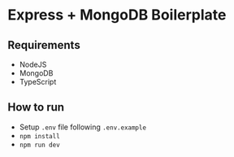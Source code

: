# Express + MongoDB Boilerplate

## Requirements

-   NodeJS
-   MongoDB
-   TypeScript

## How to run

-   Setup `.env` file following `.env.example`
-   `npm install`
-   `npm run dev`
